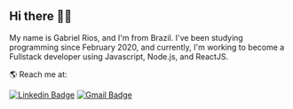 ## Hi there 👋🏻

My name is Gabriel Rios, and I'm from Brazil. I've been studying programming since February 2020, and currently, I'm working to become a Fullstack developer using Javascript, Node.js, and ReactJS.

🌎 Reach me at:

[![Linkedin Badge](https://img.shields.io/badge/-grioos-black?style=flat-square&logo=Linkedin&logoColor=white&link=https://www.linkedin.com/in/grioos/)](https://www.linkedin.com/in/grioos/)
[![Gmail Badge](https://img.shields.io/badge/-gabriel.al.rio@gmail.com-black?style=flat-square&logo=Gmail&logoColor=white&link=mailto:gabriel.al.rio@gmail.com)](mailto:gabriel.al.rio@gmail.com)
